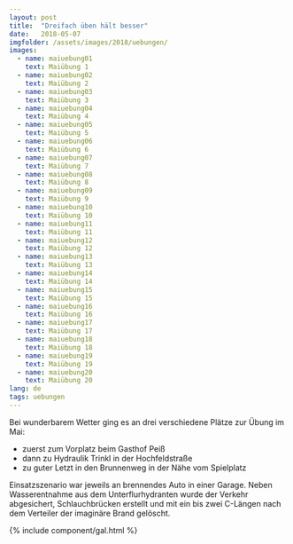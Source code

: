 ```yaml
---
layout: post
title:  "Dreifach üben hält besser"
date:   2018-05-07
imgfolder: /assets/images/2018/uebungen/
images:
  - name: maiuebung01
    text: Maiübung 1
  - name: maiuebung02
    text: Maiübung 2
  - name: maiuebung03
    text: Maiübung 3
  - name: maiuebung04
    text: Maiübung 4
  - name: maiuebung05
    text: Maiübung 5
  - name: maiuebung06
    text: Maiübung 6
  - name: maiuebung07
    text: Maiübung 7
  - name: maiuebung08
    text: Maiübung 8
  - name: maiuebung09
    text: Maiübung 9
  - name: maiuebung10
    text: Maiübung 10
  - name: maiuebung11
    text: Maiübung 11
  - name: maiuebung12
    text: Maiübung 12
  - name: maiuebung13
    text: Maiübung 13
  - name: maiuebung14
    text: Maiübung 14
  - name: maiuebung15
    text: Maiübung 15
  - name: maiuebung16
    text: Maiübung 16
  - name: maiuebung17
    text: Maiübung 17
  - name: maiuebung18
    text: Maiübung 18
  - name: maiuebung19
    text: Maiübung 19
  - name: maiuebung20
    text: Maiübung 20
lang: de
tags: uebungen
---
```


Bei wunderbarem Wetter ging es an drei verschiedene Plätze zur Übung im Mai:

* zuerst zum Vorplatz beim Gasthof Peiß
* dann zu Hydraulik Trinkl in der Hochfeldstraße
* zu guter Letzt in den Brunnenweg in der Nähe vom Spielplatz

Einsatzszenario war jeweils an brennendes Auto in einer Garage. Neben Wasserentnahme aus dem Unterflurhydranten wurde der Verkehr abgesichert, Schlauchbrücken erstellt und mit ein bis zwei C-Längen nach dem Verteiler der imaginäre Brand gelöscht.

{% include component/gal.html %}
